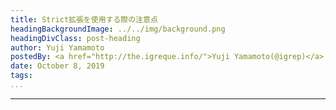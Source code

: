 ```yaml
---
title: Strict拡張を使用する際の注意点
headingBackgroundImage: ../../img/background.png
headingDivClass: post-heading
author: Yuji Yamamoto
postedBy: <a href="http://the.igreque.info/">Yuji Yamamoto(@igrep)</a>
date: October 8, 2019
tags:
...
```

---



